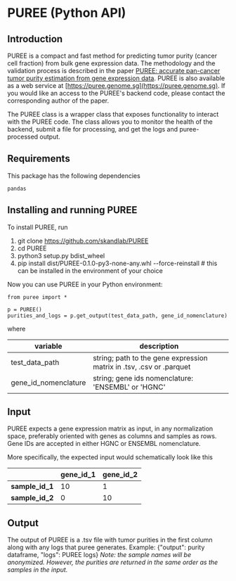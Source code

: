 # PUREE (Python API)

## Introduction
PUREE is a compact and fast method for predicting tumor purity (cancer cell fraction) from bulk gene expression data. The methodology and the validation process is described in the paper [PUREE: accurate pan-cancer tumor purity estimation from gene expression data](https://doi.org/10.1038/s42003-023-04764-8). PUREE is also available as a web service at [https://puree.genome.sg](https://puree.genome.sg). If you would like an access to the PUREE's backend code, please contact the corresponding author of the paper.

The PUREE class is a wrapper class that exposes functionality to interact with the PUREE code. The class allows you to monitor the health of the backend, submit a file for processing, and get the logs and puree-processed output.

## Requirements
This package has the following dependencies

```
pandas
```



## Installing and running PUREE
To install PUREE, run

1. git clone https://github.com/skandlab/PUREE
2. cd PUREE
3. python3 setup.py bdist_wheel
4. pip install dist/PUREE-0.1.0-py3-none-any.whl --force-reinstall # this can be installed in the environment of your choice

Now you can use PUREE in your Python environment:

```
from puree import *

p = PUREE()
purities_and_logs = p.get_output(test_data_path, gene_id_nomenclature)
```
where

| variable             | description                                                  |
| -------------------- | ------------------------------------------------------------ |
| test_data_path       | string; path to the gene expression matrix in .tsv, .csv or .parquet |
| gene_id_nomenclature | string; gene ids nomenclature: 'ENSEMBL' or 'HGNC'           |



## Input

PUREE expects a gene expression matrix as input, in any normalization space, preferably oriented with genes as columns and samples as rows. Gene IDs are accepted in either HGNC or ENSEMBL nomenclature.

More specifically, the expected input would schematically look like this

|                 | gene_id_1 | gene_id_2 |
| --------------- | --------- | --------- |
| **sample_id_1** | 10        | 1         |
| **sample_id_2** | 0         | 10        |



## Output
The output of PUREE is a .tsv file with tumor purities in the first column along with any logs that puree generates.
Example:
{"output": purity dataframe, "logs": PUREE logs}
_Note: the sample names will be anonymized. However, the purities are returned in the same order as the samples in the input._

